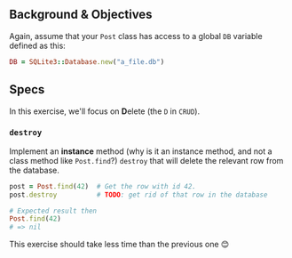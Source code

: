 ## Background & Objectives

Again, assume that your `Post` class has access to a global `DB`
variable defined as this:

```ruby
DB = SQLite3::Database.new("a_file.db")
```

## Specs

In this exercise, we'll focus on **D**elete (the `D` in `CRUD`).

### `destroy`

Implement an **instance** method (why is it an instance method, and not
a class method like `Post.find`?) `destroy` that will delete the relevant
row from the database.

```ruby
post = Post.find(42)  # Get the row with id 42.
post.destroy          # TODO: get rid of that row in the database

# Expected result then
Post.find(42)
# => nil
```

This exercise should take less time than the previous one 😊
